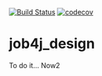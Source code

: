 [![Build Status](https://travis-ci.org/MerkurevSergei/job4j_design.svg?branch=master)](https://travis-ci.org/MerkurevSergei/job4j_design)
[![codecov](https://codecov.io/gh/MerkurevSergei/job4j_design/branch/master/graph/badge.svg)](https://codecov.io/gh/MerkurevSergei/job4j_design)
# job4j_design
To do it... Now2
